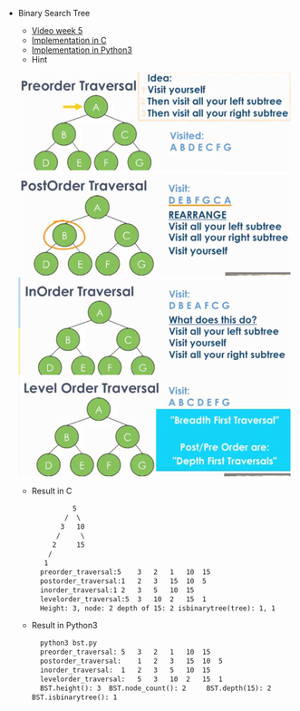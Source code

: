 * Binary Search Tree
	* [Video week 5](https://www.coursera.org/learn/data-structures-optimizing-performance/home/week/5)
	* [Implementation in C](https://github.com/zpoint/Algorithms/tree/master/Tree/BST/bst.c)
	* [Implementation in Python3](https://github.com/zpoint/Algorithms/tree/master/Tree/BST/bst.py)
	* Hint

	![image](https://github.com/zpoint/Algorithms/blob/master/screenshots/preorder.png)
    ![image](https://github.com/zpoint/Algorithms/blob/master/screenshots/postorder.png)
    ![image](https://github.com/zpoint/Algorithms/blob/master/screenshots/inorder.png)
    ![image](https://github.com/zpoint/Algorithms/blob/master/screenshots/levelorder.png)

	* Result in C

                    5
		     	  /  \
		         3   10
	            /     \
	           2     15
	          /
             1
			preorder_traversal:5	3	2	1	10	15	
			postorder_traversal:1	2	3	15	10	5	
			inorder_traversal:1	2	3	5	10	15	
			levelorder_traversal:5	3	10	2	15	1	
			Height: 3, node: 2 depth of 15: 2 isbinarytree(tree): 1, 1





	* Result in Python3

			python3 bst.py
			preorder_traversal:	5	3	2	1	10	15	
			postorder_traversal:	1	2	3	15	10	5	
			inorder_traversal:	1	2	3	5	10	15	
			levelorder_traversal:	5	3	10	2	15	1	
			BST.height(): 3	 BST.node_count(): 2	 BST.depth(15): 2 BST.isbinarytree(): 1

